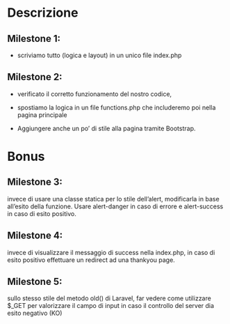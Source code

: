 # Descrizione

## Milestone 1: 
- scriviamo tutto (logica e layout) in un unico file index.php


## Milestone 2: 
- verificato il corretto funzionamento del nostro codice, 
- spostiamo la logica in un file functions.php che includeremo poi nella pagina principale

- Aggiungere anche un po’ di stile alla pagina tramite Bootstrap.

# Bonus

## Milestone 3: 

invece di usare una classe statica per lo stile dell’alert, modificarla in base all’esito della funzione. Usare alert-danger in caso di errore e alert-success in caso di esito positivo.

## Milestone 4: 

invece di visualizzare il messaggio di success nella index.php, in caso di esito positivo effettuare un redirect ad una thankyou page.

## Milestone 5: 

sullo stesso stile del metodo old() di Laravel, far vedere come utilizzare $_GET per valorizzare il campo di input in caso il controllo del server dia esito negativo (KO)